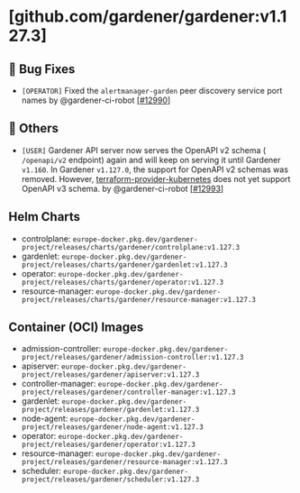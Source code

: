 # [github.com/gardener/gardener:v1.127.3]

## 🐛 Bug Fixes
- `[OPERATOR]` Fixed the `alertmanager-garden` peer discovery service port names by @gardener-ci-robot [[#12990](https://github.com/gardener/gardener/pull/12990)]

## 🏃 Others
- `[USER]` Gardener API server now serves the OpenAPI v2 schema ( `/openapi/v2` endpoint) again and will keep on serving it until Gardener `v1.160`. In Gardener `v1.127.0`, the support for OpenAPI v2 schemas was removed. However, [terraform-provider-kubernetes](https://github.com/hashicorp/terraform-provider-kubernetes) does not yet support OpenAPI v3 schema. by @gardener-ci-robot [[#12993](https://github.com/gardener/gardener/pull/12993)]

## Helm Charts
- controlplane: `europe-docker.pkg.dev/gardener-project/releases/charts/gardener/controlplane:v1.127.3`
- gardenlet: `europe-docker.pkg.dev/gardener-project/releases/charts/gardener/gardenlet:v1.127.3`
- operator: `europe-docker.pkg.dev/gardener-project/releases/charts/gardener/operator:v1.127.3`
- resource-manager: `europe-docker.pkg.dev/gardener-project/releases/charts/gardener/resource-manager:v1.127.3`
## Container (OCI) Images
- admission-controller: `europe-docker.pkg.dev/gardener-project/releases/gardener/admission-controller:v1.127.3`
- apiserver: `europe-docker.pkg.dev/gardener-project/releases/gardener/apiserver:v1.127.3`
- controller-manager: `europe-docker.pkg.dev/gardener-project/releases/gardener/controller-manager:v1.127.3`
- gardenlet: `europe-docker.pkg.dev/gardener-project/releases/gardener/gardenlet:v1.127.3`
- node-agent: `europe-docker.pkg.dev/gardener-project/releases/gardener/node-agent:v1.127.3`
- operator: `europe-docker.pkg.dev/gardener-project/releases/gardener/operator:v1.127.3`
- resource-manager: `europe-docker.pkg.dev/gardener-project/releases/gardener/resource-manager:v1.127.3`
- scheduler: `europe-docker.pkg.dev/gardener-project/releases/gardener/scheduler:v1.127.3`
